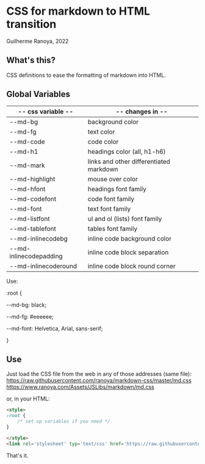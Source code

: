 # CSS for markdown to HTML transition

Guilherme Ranoya, 2022

## What's this?

CSS definitions to ease the formatting of markdown into HTML.

## Global Variables

| -- css variable --     | -- changes in --                        |
| ---------------------- | --------------------------------------- |
| --md-bg                | background color                        |
| --md-fg                | text color                              |
| --md-code              | code color                              |
| --md-h1                | headings color (all, h1-h6)             |
| --md-mark              | links and other differentiated markdown |
| --md-highlight         | mouse over color                        |
| --md-hfont             | headings font family                    |
| --md-codefont          | code font family                        |
| --md-font              | text font family                        |
| --md-listfont          | ul and ol (lists) font family           |
| --md-tablefont         | tables font family                      |
| --md-inlinecodebg      | inline code background color            |
| --md-inlinecodepadding | inline code block separation            |
| --md-inlinecoderound   | inline code block round corner          |

Use:

:root {

--md-bg: black;

--md-fg: #eeeeee;

--md-font: Helvetica, Arial, sans-serif;

}

## Use

Just load the CSS file from the web in any of those addresses (same file):
https://raw.githubusercontent.com/ranoya/markdown-css/master/md.css
https://www.ranoya.com/Assets/JSLibs/markdown/md.css

or, in your HTML:

```html
<style>
:root {
    /* set up variables if you need */
}

</style>
<link rel='stylesheet' typ='text/css' href='https://raw.githubusercontent.com/ranoya/markdown-css/master/md.css'></link>
```

That's it.
